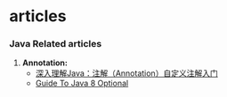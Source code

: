 # articles
### **Java** Related articles
1. **Annotation:**
	* [深入理解Java：注解（Annotation）自定义注解入门](http://www.cnblogs.com/peida/archive/2013/04/24/3036689.html)
	* [Guide To Java 8 Optional](http://www.baeldung.com/java-optional)
